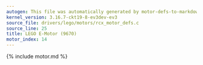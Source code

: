 ```yaml
---
autogen: This file was automatically generated by motor-defs-to-markdown.py
kernel_version: 3.16.7-ckt19-8-ev3dev-ev3
source_file: drivers/lego/motors/rcx_motor_defs.c
source_line: 25
title: LEGO E-Motor (9670)
motor_index: 14
---
```


{% include motor.md %}
